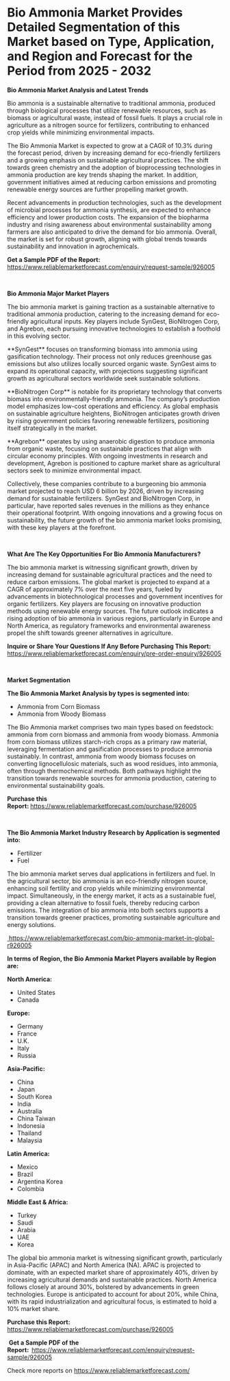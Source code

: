 <p><h1>Bio Ammonia Market Provides Detailed Segmentation of this Market based on Type, Application, and Region and Forecast for the Period from 2025 - 2032</h1></p><p><strong>Bio Ammonia Market Analysis and Latest Trends</strong></p>
<p><p>Bio ammonia is a sustainable alternative to traditional ammonia, produced through biological processes that utilize renewable resources, such as biomass or agricultural waste, instead of fossil fuels. It plays a crucial role in agriculture as a nitrogen source for fertilizers, contributing to enhanced crop yields while minimizing environmental impacts.</p><p>The Bio Ammonia Market is expected to grow at a CAGR of 10.3% during the forecast period, driven by increasing demand for eco-friendly fertilizers and a growing emphasis on sustainable agricultural practices. The shift towards green chemistry and the adoption of bioprocessing technologies in ammonia production are key trends shaping the market. In addition, government initiatives aimed at reducing carbon emissions and promoting renewable energy sources are further propelling market growth.</p><p>Recent advancements in production technologies, such as the development of microbial processes for ammonia synthesis, are expected to enhance efficiency and lower production costs. The expansion of the biopharma industry and rising awareness about environmental sustainability among farmers are also anticipated to drive the demand for bio ammonia. Overall, the market is set for robust growth, aligning with global trends towards sustainability and innovation in agrochemicals.</p></p>
<p><strong>Get a Sample PDF of the Report:&nbsp;</strong> <a href="https://www.reliablemarketforecast.com/enquiry/request-sample/926005?utm_campaign=2413&utm_medium=2&utm_source=Github&utm_content=ia&utm_term=01042025&utm_id=bio-ammonia">https://www.reliablemarketforecast.com/enquiry/request-sample/926005</a></p>
<p>&nbsp;</p>
<p><strong>Bio Ammonia Major Market Players</strong></p>
<p><p>The bio ammonia market is gaining traction as a sustainable alternative to traditional ammonia production, catering to the increasing demand for eco-friendly agricultural inputs. Key players include SynGest, BioNitrogen Corp, and Agrebon, each pursuing innovative technologies to establish a foothold in this evolving sector.</p><p>**SynGest** focuses on transforming biomass into ammonia using gasification technology. Their process not only reduces greenhouse gas emissions but also utilizes locally sourced organic waste. SynGest aims to expand its operational capacity, with projections suggesting significant growth as agricultural sectors worldwide seek sustainable solutions.</p><p>**BioNitrogen Corp** is notable for its proprietary technology that converts biomass into environmentally-friendly ammonia. The company’s production model emphasizes low-cost operations and efficiency. As global emphasis on sustainable agriculture heightens, BioNitrogen anticipates growth driven by rising government policies favoring renewable fertilizers, positioning itself strategically in the market.</p><p>**Agrebon** operates by using anaerobic digestion to produce ammonia from organic waste, focusing on sustainable practices that align with circular economy principles. With ongoing investments in research and development, Agrebon is positioned to capture market share as agricultural sectors seek to minimize environmental impact.</p><p>Collectively, these companies contribute to a burgeoning bio ammonia market projected to reach USD 6 billion by 2026, driven by increasing demand for sustainable fertilizers. SynGest and BioNitrogen Corp, in particular, have reported sales revenues in the millions as they enhance their operational footprint. With ongoing innovations and a growing focus on sustainability, the future growth of the bio ammonia market looks promising, with these key players at the forefront.</p></p>
<p>&nbsp;</p>
<p><strong>What Are The Key Opportunities For Bio Ammonia Manufacturers?</strong></p>
<p><p>The bio ammonia market is witnessing significant growth, driven by increasing demand for sustainable agricultural practices and the need to reduce carbon emissions. The global market is projected to expand at a CAGR of approximately 7% over the next five years, fueled by advancements in biotechnological processes and government incentives for organic fertilizers. Key players are focusing on innovative production methods using renewable energy sources. The future outlook indicates a rising adoption of bio ammonia in various regions, particularly in Europe and North America, as regulatory frameworks and environmental awareness propel the shift towards greener alternatives in agriculture.</p></p>
<p><strong>Inquire or Share Your Questions If Any Before Purchasing This Report:</strong> <a href="https://www.reliablemarketforecast.com/enquiry/pre-order-enquiry/926005?utm_campaign=2413&utm_medium=2&utm_source=Github&utm_content=ia&utm_term=01042025&utm_id=bio-ammonia">https://www.reliablemarketforecast.com/enquiry/pre-order-enquiry/926005</a></p>
<p>&nbsp;</p>
<p><strong>Market Segmentation</strong></p>
<p><strong>The Bio Ammonia Market Analysis by types is segmented into:</strong></p>
<p><ul><li>Ammonia from Corn Biomass</li><li>Ammonia from Woody Biomass</li></ul></p>
<p><p>The Bio Ammonia market comprises two main types based on feedstock: ammonia from corn biomass and ammonia from woody biomass. Ammonia from corn biomass utilizes starch-rich crops as a primary raw material, leveraging fermentation and gasification processes to produce ammonia sustainably. In contrast, ammonia from woody biomass focuses on converting lignocellulosic materials, such as wood residues, into ammonia, often through thermochemical methods. Both pathways highlight the transition towards renewable sources for ammonia production, catering to environmental sustainability goals.</p></p>
<p><strong>Purchase this Report:&nbsp;</strong><a href="https://www.reliablemarketforecast.com/purchase/926005?utm_campaign=2413&utm_medium=2&utm_source=Github&utm_content=ia&utm_term=01042025&utm_id=bio-ammonia">https://www.reliablemarketforecast.com/purchase/926005</a></p>
<p>&nbsp;</p>
<p><strong>The Bio Ammonia Market Industry Research by Application is segmented into:</strong></p>
<p><ul><li>Fertilizer</li><li>Fuel</li></ul></p>
<p><p>The bio ammonia market serves dual applications in fertilizers and fuel. In the agricultural sector, bio ammonia is an eco-friendly nitrogen source, enhancing soil fertility and crop yields while minimizing environmental impact. Simultaneously, in the energy market, it acts as a sustainable fuel, providing a clean alternative to fossil fuels, thereby reducing carbon emissions. The integration of bio ammonia into both sectors supports a transition towards greener practices, promoting sustainable agriculture and energy solutions.</p></p>
<p><a href="https://www.reliablemarketforecast.com/bio-ammonia-market-in-global-r926005?utm_campaign=2413&utm_medium=2&utm_source=Github&utm_content=ia&utm_term=01042025&utm_id=bio-ammonia">&nbsp;https://www.reliablemarketforecast.com/bio-ammonia-market-in-global-r926005</a></p>
<p><strong>In terms of Region, the Bio Ammonia Market Players available by Region are:</strong></p>
<p>
    <p> <strong> North America: </strong>
        <ul>
            <li>United States</li>
            <li>Canada</li>
        </ul>
        </p> 
    <p> <strong> Europe: </strong>
        <ul>
            <li>Germany</li>
            <li>France</li>
            <li>U.K.</li>
            <li>Italy</li>
            <li>Russia</li>
        </ul>
        </p> 
    <p> <strong> Asia-Pacific: </strong>
        <ul>
            <li>China</li>
            <li>Japan</li>
            <li>South Korea</li>
            <li>India</li>
            <li>Australia</li>
            <li>China Taiwan</li>
            <li>Indonesia</li>
            <li>Thailand</li>
            <li>Malaysia</li>
        </ul>
        </p> 
    <p> <strong> Latin America: </strong>
        <ul>
            <li>Mexico</li>
            <li>Brazil</li>
            <li>Argentina Korea</li>
            <li>Colombia</li>
        </ul>
        </p> 
    <p> <strong> Middle East & Africa: </strong>
        <ul>
            <li>Turkey</li>
            <li>Saudi</li>
            <li>Arabia</li>
            <li>UAE</li>
            <li>Korea</li>
        </ul>
    </p>
    </p>
<p><p>The global bio ammonia market is witnessing significant growth, particularly in Asia-Pacific (APAC) and North America (NA). APAC is projected to dominate, with an expected market share of approximately 40%, driven by increasing agricultural demands and sustainable practices. North America follows closely at around 30%, bolstered by advancements in green technologies. Europe is anticipated to account for about 20%, while China, with its rapid industrialization and agricultural focus, is estimated to hold a 10% market share.</p></p>
<p><strong>Purchase this Report: </strong><a href="https://www.reliablemarketforecast.com/purchase/926005?utm_campaign=2413&utm_medium=2&utm_source=Github&utm_content=ia&utm_term=01042025&utm_id=bio-ammonia">https://www.reliablemarketforecast.com/purchase/926005</a></p>
<p>&nbsp;<strong>Get a Sample PDF of the Report:&nbsp;&nbsp;</strong><a href="https://www.reliablemarketforecast.com/enquiry/request-sample/926005?utm_campaign=2413&utm_medium=2&utm_source=Github&utm_content=ia&utm_term=01042025&utm_id=bio-ammonia">https://www.reliablemarketforecast.com/enquiry/request-sample/926005</a></p>
<p><strong></strong></p>
<p>Check more reports on <a href="https://www.reliablemarketforecast.com/?utm_campaign=2413&utm_medium=2&utm_source=Github&utm_content=ia&utm_term=01042025&utm_id=bio-ammonia">https://www.reliablemarketforecast.com/</a></p>